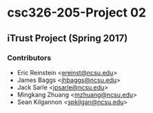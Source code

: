 # csc326-205-Project 02
## iTrust Project (Spring 2017)

### Contributors
* Eric Reinstein <<ereinst@ncsu.edu>>
* James Baggs <<jhbaggs@ncsu.edu>>
* Jack Sarle <<jpsarle@ncsu.edu>>
* Mingkang Zhuang <<mzhuang@ncsu.edu>>
* Sean Kilgannon <<spkilgan@ncsu.edu>>
